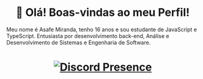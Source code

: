 <h1 align="center">👀 Olá! Boas-vindas ao meu Perfil!</h1>
Meu nome é Asafe Miranda, tenho 16 anos e sou estudante de JavaScript e TypeScript. Entusiasta por desenvolvimento back-end, Análise e Desenvolvimento de Sistemas e Engenharia de Software.

<h1 align="center">

[![Discord Presence](https://lanyard.cnrad.dev/api/752995589918162995)](https://discord.com/users/752995589918162995)

